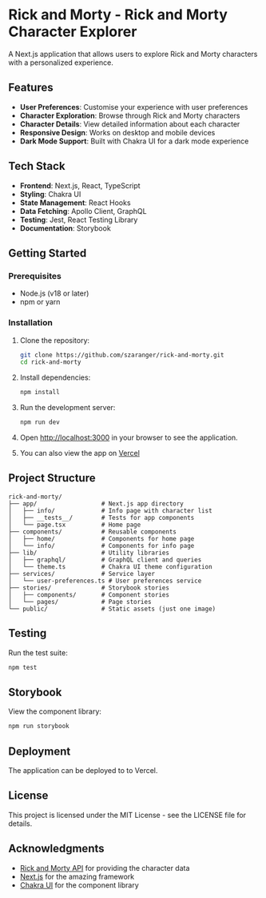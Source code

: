 # Rick and Morty - Rick and Morty Character Explorer

A Next.js application that allows users to explore Rick and Morty characters with a personalized experience.

## Features

- **User Preferences**: Customise your experience with user preferences
- **Character Exploration**: Browse through Rick and Morty characters
- **Character Details**: View detailed information about each character
- **Responsive Design**: Works on desktop and mobile devices
- **Dark Mode Support**: Built with Chakra UI for a dark mode experience

## Tech Stack

- **Frontend**: Next.js, React, TypeScript
- **Styling**: Chakra UI
- **State Management**: React Hooks
- **Data Fetching**: Apollo Client, GraphQL
- **Testing**: Jest, React Testing Library
- **Documentation**: Storybook

## Getting Started

### Prerequisites

- Node.js (v18 or later)
- npm or yarn

### Installation

1. Clone the repository:
   ```bash
   git clone https://github.com/szaranger/rick-and-morty.git
   cd rick-and-morty
   ```

2. Install dependencies:
   ```bash
   npm install
   ```

3. Run the development server:
   ```bash
   npm run dev
   ```

4. Open [http://localhost:3000](http://localhost:3000) in your browser to see the application.

5. You can also view the app on [Vercel](https://rick-and-morty-dusky-theta.vercel.app/) 

## Project Structure

```
rick-and-morty/
├── app/                  # Next.js app directory
│   ├── info/             # Info page with character list
│   ├── __tests__/        # Tests for app components
│   └── page.tsx          # Home page
├── components/           # Reusable components
│   ├── home/             # Components for home page
│   └── info/             # Components for info page
├── lib/                  # Utility libraries
│   ├── graphql/          # GraphQL client and queries
│   └── theme.ts          # Chakra UI theme configuration
├── services/             # Service layer
│   └── user-preferences.ts # User preferences service
├── stories/              # Storybook stories
│   ├── components/       # Component stories
│   └── pages/            # Page stories
└── public/               # Static assets (just one image)
```

## Testing

Run the test suite:

```bash
npm test
```

## Storybook

View the component library:

```bash
npm run storybook
```

## Deployment

The application can be deployed to to Vercel.

## License

This project is licensed under the MIT License - see the LICENSE file for details.

## Acknowledgments

- [Rick and Morty API](https://rickandmortyapi.com/) for providing the character data
- [Next.js](https://nextjs.org/) for the amazing framework
- [Chakra UI](https://chakra-ui.com/) for the component library
